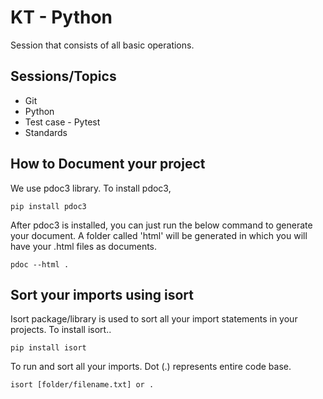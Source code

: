 # KT - Python

Session that consists of all basic operations.

## Sessions/Topics

- Git
- Python
- Test case - Pytest
- Standards

## How to Document your project
We use pdoc3 library. To install pdoc3,

 ```
 pip install pdoc3
 ```
After pdoc3 is installed, you can just run the below command to generate your document. A folder called 'html' will be generated in which you will have your .html files as documents.
```
pdoc --html .
```

## Sort your imports using isort
Isort package/library is used to sort all your import statements in your projects.
To install isort..
```
pip install isort
```
To run and sort all your imports. Dot (.) represents entire code base.
```
isort [folder/filename.txt] or .
```
